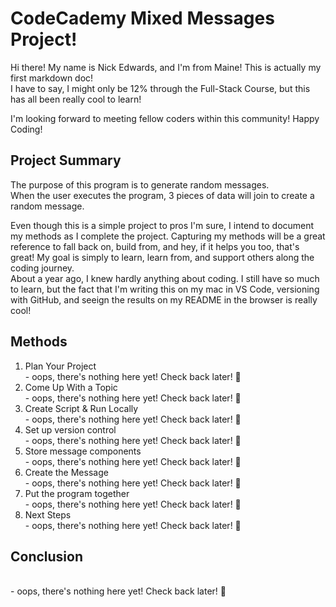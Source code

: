 # CodeCademy Mixed Messages Project!

Hi there! My name is Nick Edwards, and I'm from Maine!
This is actually my first markdown doc!<br>
I have to say, I might only be 12% through the Full-Stack Course, 
but this has all been really cool to learn!

I'm looking forward to meeting fellow coders within this community!
Happy Coding!

## Project Summary

The purpose of this program is to generate random messages.
<br>When the user executes the program, 3 pieces of data will join to create a random message.

Even though this is a simple project to pros I'm sure, I intend to document my methods as I complete the project.
Capturing my methods will be a great reference to fall back on, build from, and hey, if it helps you too, that's great!
My goal is simply to learn, learn from, and support others along the coding journey.
<br>About a year ago, I knew hardly anything about coding. I still have so much to learn, but the fact that I'm writing this on my mac in VS Code, versioning with GitHub, and seeign the results on my README in the browser is really cool!

## Methods

1. Plan Your Project
<br>    - oops, there's nothing here yet! Check back later! :zany_face:
2. Come Up With a Topic
<br>    - oops, there's nothing here yet! Check back later! :zany_face:
3. Create Script & Run Locally
<br>    - oops, there's nothing here yet! Check back later! :zany_face:
4. Set up version control
<br>    - oops, there's nothing here yet! Check back later! :zany_face:
5. Store message components
<br>    - oops, there's nothing here yet! Check back later! :zany_face:
6. Create the Message
<br>    - oops, there's nothing here yet! Check back later! :zany_face:
7. Put the program together
<br>    - oops, there's nothing here yet! Check back later! :zany_face:
8. Next Steps
<br>    - oops, there's nothing here yet! Check back later! :zany_face:

## Conclusion
<br>    - oops, there's nothing here yet! Check back later! :zany_face:


